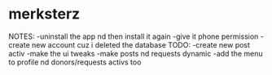 # merksterz
NOTES:
-uninstall the app nd then install it again
-give it phone permission
-create new account cuz i deleted the database 
TODO:
-create new post activ
-make the ui tweaks
-make posts nd requests dynamic
-add the menu to profile nd donors/requests activs too 
